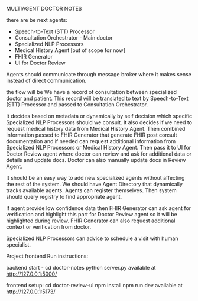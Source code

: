 MULTIAGENT DOCTOR NOTES


there are be next agents:
- Speech-to-Text (STT) Processor
- Consultation Orchestrator - Main doctor
- Specialized NLP Processors
- Medical History Agent [out of scope for now]
- FHIR Generator
- UI for Doctor Review
 
Agents should communicate through message broker where it makes sense instead of direct communication.
 
the flow will be 
We have a record of consultation between specialized doctor and patient. This record will be translated to text by Speech-to-Text (STT) Processor and passed to Consultation Orchestrator. 

It decides based on metadata or dynamically by self decision which specific Specialized NLP Processors should we consult. It also decides if we need to request medical history data from Medical History Agent. Then combined information passed to FHIR Generator that generate FHIR post consult documentation and if needed can request additional information from Specialized NLP Processors or Medical History Agent. Then pass it to UI for Doctor Review agent where doctor can review and ask for additional data or details and update docs. Doctor can also manually update docs in Review Agent.
 
It should be an easy way to add new specialized agents without affecting the rest of the system. We should have Agent Directory that dynamically tracks available agents. Agents can register themselves. Then system should query registry to find appropriate agent.
 
If agent provide low confidence data then FHIR Generator can ask agent for verification and highlight this part for Doctor Review agent so it will be highlighted during review. FHIR Generator can also request additional context or verification from doctor.

Specialized NLP Processors can advice to schedule a visit with human specialist.

Project frontend Run instructions:

backend start - 
cd doctor-notes
python server.py
available at http://127.0.0.1:5000/

frontend setup:
cd doctor-review-ui
npm install
npm run dev
available at http://127.0.0.1:5173/